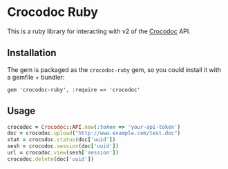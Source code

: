 # Crocodoc Ruby

This is a ruby library for interacting with v2 of the [Crocodoc](https://crocodoc.com) API.

## Installation

The gem is packaged as the `crocodoc-ruby` gem, so you could install it with
a gemfile + bundler:

    gem 'crocodoc-ruby', :require => 'crocodoc'

## Usage

```ruby
crocodoc = Crocodoc::API.new(:token => 'your-api-token')
doc = crocodoc.upload("http://www.example.com/test.doc")
stat = crocodoc.status(doc['uuid'])
sesh = crocodoc.session(doc['uuid'])
url = crocodoc.view(sesh['session'])
crocodoc.delete(doc['uuid'])
```

